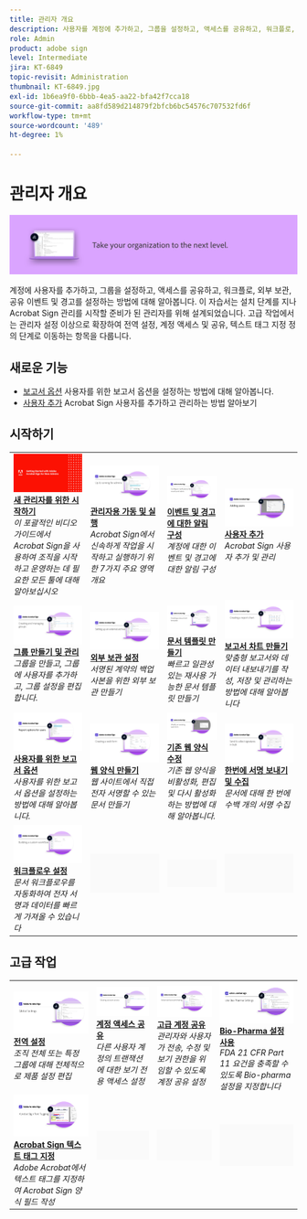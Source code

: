 ```yaml
---
title: 관리자 개요
description: 사용자를 계정에 추가하고, 그룹을 설정하고, 액세스를 공유하고, 워크플로, 외부 보관, 공유 이벤트 및 경고를 설정하는 기본적인 방법을 알아봅니다
role: Admin
product: adobe sign
level: Intermediate
jira: KT-6849
topic-revisit: Administration
thumbnail: KT-6849.jpg
exl-id: 1b6ea9f0-6bbb-4ea5-aa22-bfa42f7cca18
source-git-commit: aa8fd589d214879f2bfcb6bc54576c707532fd6f
workflow-type: tm+mt
source-wordcount: '489'
ht-degree: 1%

---
```


# 관리자 개요

![Sign 관리자 이미지](../assets/Hero-Admin.png)

계정에 사용자를 추가하고, 그룹을 설정하고, 액세스를 공유하고, 워크플로, 외부 보관, 공유 이벤트 및 경고를 설정하는 방법에 대해 알아봅니다. 이 자습서는 설치 단계를 지나 Acrobat Sign 관리를 시작할 준비가 된 관리자를 위해 설계되었습니다. 고급 작업에서는 관리자 설정 이상으로 확장하여 전역 설정, 계정 액세스 및 공유, 텍스트 태그 지정 정의 단계로 이동하는 항목을 다룹니다.

## 새로운 기능

* [보고서 옵션](report-options.md)
사용자를 위한 보고서 옵션을 설정하는 방법에 대해 알아봅니다.
* [사용자 추가](add-users-to-your-account.md)
Acrobat Sign 사용자를 추가하고 관리하는 방법 알아보기

## 시작하기

<table style="table-layout:fixed">
<tr>
  <td>
    <a href="get-started-admin.md">
      <img alt="새 관리자를 위한 시작하기" src="../assets/Gettingstartedadmin_1280.png" />
    </a>
    <div>
    <a href="get-started-admin.md"><strong>새 관리자를 위한 시작하기</strong></a>
    </div>
    <em>이 포괄적인 비디오 가이드에서 Acrobat Sign을 사용하여 조직을 시작하고 운영하는 데 필요한 모든 툴에 대해 알아보십시오</em>
    <br>
  </td>
  <td>
    <a href="up-and-running-admin.md">
      <img alt="관리자용 가동 및 실행" src="../assets/Up-Running.png" />
    </a>
    <div>
    <a href="up-and-running-admin.md"><strong>관리자용 가동 및 실행</strong></a>
    </div>
    <em>Acrobat Sign에서 신속하게 작업을 시작하고 실행하기 위한 7가지 주요 영역 개요</em>
    <br>
  </td>
  <td>
    <a href="set-up-shared-events-and-alert.md">
      <img alt="공유 이벤트 및 경고 설정" src="../assets/Notifications_1280.png" />
    </a>
    <div>
    <a href="set-up-shared-events-and-alert.md"><strong>이벤트 및 경고에 대한 알림 구성</strong></a>
    </div>
    <em>계정에 대한 이벤트 및 경고에 대한 알림 구성</em>
    <br>
  </td>
  <td>
    <a href="add-users-to-your-account.md">
      <img alt="사용자 추가" src="../assets/Adding-Users.png" />
    </a>
    <div>
    <a href="add-users-to-your-account.md"><strong>사용자 추가</strong></a>
    </div>
    <em>Acrobat Sign 사용자 추가 및 관리</em>
    <br>
  </td>
</tr>
<tr>
 <td>
    <a href="create-and-manage-groups.md">
      <img alt="그룹 생성 및 관리" src="../assets/Creating-Groups.png" />
    </a>
    <div>
    <a href="create-and-manage-groups.md"><strong>그룹 만들기 및 관리</strong></a>
    </div>
    <em>그룹을 만들고, 그룹에 사용자를 추가하고, 그룹 설정을 편집합니다.</em>
    <br>
  </td>
  <td>
    <a href="set-up-your-external-archive.md">
      <img alt="외부 보관 설정" src="../assets/ExternalArchive.png" />
    </a>
    <div>
    <a href="set-up-your-external-archive.md"><strong>외부 보관 설정</strong></a>
    </div>
    <em>서명된 계약의 백업 사본을 위한 외부 보관 만들기</em>
    <br>
  </td>
  <td>
    <a href="../sign-advanced-users/create-a-template.md">
      <img alt="문서 템플릿 만들기" src="../assets/Template.png" />
    </a>
    <div>
    <a href="../sign-advanced-users/create-a-template.md"><strong>문서 템플릿 만들기</strong></a>
    </div>
    <em>빠르고 일관성 있는 재사용 가능한 문서 템플릿 만들기</em>
    <br>
  </td>
  <td>
    <a href="create-a-report.md">
      <img alt="보고서 차트 만들기" src="../assets/Reportchart.png" />
    </a>
    <div>
    <a href="create-a-report.md"><strong>보고서 차트 만들기</strong></a>
    </div>
    <em>맞춤형 보고서와 데이터 내보내기를 작성, 저장 및 관리하는 방법에 대해 알아봅니다</em>
    <br>
  </td>
</tr>
<tr>
  <td>
    <a href="report-options.md">
      <img alt="사용자를 위한 보고서 옵션" src="../assets/report-options.png" />
    </a>
    <div>
    <a href="report-options.md"><strong>사용자를 위한 보고서 옵션</strong></a>
    </div>
    <em>사용자를 위한 보고서 옵션을 설정하는 방법에 대해 알아봅니다.</em>
    <br>
  </td>
  <td>
    <a href="../sign-advanced-users/webform.md">
      <img alt="웹 양식 만들기" src="../assets/Webform.png" />
    </a>
    <div>
    <a href="../sign-advanced-users/webform.md"><strong>웹 양식 만들기</strong></a>
    </div>
    <em>웹 사이트에서 직접 전자 서명할 수 있는 문서 만들기</em>
    <br>
  </td>
  <td>
    <a href="../sign-advanced-users/modify-webform.md">
      <img alt="기존 웹 양식 수정" src="../assets/Modifywebform.png" />
    </a>
    <div>
    <a href="../sign-advanced-users/modify-webform.md"><strong>기존 웹 양식 수정</strong></a>
    </div>
    <em>기존 웹 양식을 비활성화, 편집 및 다시 활성화하는 방법에 대해 알아봅니다.</em>
    <br>
  </td>
  <td>
    <a href="../sign-advanced-users/megasign.md">
      <img alt="한번에 서명 보내기 및 수집" src="../assets/Megasign.png" />
    </a>
    <div>
    <a href="../sign-advanced-users/megasign.md"><strong>한번에 서명 보내기 및 수집</strong></a>
    </div>
    <em>문서에 대해 한 번에 수백 개의 서명 수집</em>
    <br>
  </td>
</tr>
<tr>
  <td>
    <a href="building-a-custom-workflow.md">
      <img alt="워크플로우 설정" src="../assets/BuildingWorkflow.png" />
    </a>
    <div>
    <a href="building-a-custom-workflow.md"><strong>워크플로우 설정</strong></a>
    </div>
    <em>문서 워크플로우를 자동화하여 전자 서명과 데이터를 빠르게 가져올 수 있습니다</em>
    <br>
  </td>
  <td>
    <img alt="스페이서" src="../assets/Grayspacer.png" />
    <div>
    <br>
  </td>
  <td>
    <img alt="스페이서" src="../assets/Grayspacer.png" />
    <div>
    <br>
  </td>
  <td>
    <img alt="스페이서" src="../assets/Grayspacer.png" />
    <div>
    <br>
  </td>
</table>

## 고급 작업

<table style="table-layout:fixed">
<tr>
  <td>
    <a href="learn-about-global-settings.md">
      <img alt="전역 설정" src="../assets/GlobalSettings_1280.png">
    </a>
    <div>
    <a href="learn-about-global-settings.md"><strong>전역 설정</strong></a>
    </div>
    <em>조직 전체 또는 특정 그룹에 대해 전체적으로 제품 설정 편집</em>
    <br>
  </td>
  <td>
    <a href="share-account-access.md">
      <img alt="계정 액세스 공유" src="../assets/SharingAccess.png" />
    </a>  
    <div>
    <a href="share-account-access.md"><strong>계정 액세스 공유</strong></a>
    </div>
    <em>다른 사용자 계정의 트랜잭션에 대한 보기 전용 액세스 설정</em>
    <br>
  </td>
  <td>
    <a href="advanced-account-sharing.md">
      <img alt="고급 계정 공유" src="../assets/AdvancedSharing_1280.png" />
    </a>
    <div>
    <a href="advanced-account-sharing.md"><strong>고급 계정 공유</strong></a>
    </div>
    <em>관리자와 사용자가 전송, 수정 및 보기 권한을 위임할 수 있도록 계정 공유 설정</em>
    <br>
  </td>
  <td>
    <a href="use-bio-pharma-settings.md">
      <img alt="Bio-Pharma 설정 사용" src="../assets/Bio_1280.png" />
    </a>
    <div>
    <a href="use-bio-pharma-settings.md"><strong>Bio-Pharma 설정 사용</strong></a>
    </div>
    <em>FDA 21 CFR Part 11 요건을 충족할 수 있도록 Bio-pharma 설정을 지정합니다</em>
    <br>
  </td> 
</tr>
<tr>
   <td>
     <a href="../sign-advanced-users/adobe-sign-text-tagging.md">
      <img alt="Acrobat Sign 텍스트 태그 지정" src="../assets/Text-Tagging.png" />
    </a>
    <div>
    <a href="../sign-advanced-users/adobe-sign-text-tagging.md"><strong>Acrobat Sign 텍스트 태그 지정</strong></a>
    <div>
    <em>Adobe Acrobat에서 텍스트 태그를 지정하여 Acrobat Sign 양식 필드 작성</em>
    <br>
  </td>
  <td>
    <img alt="스페이서" src="../assets/Grayspacer.png" />
    <div>
    <br>
  </td>
  <td>
    <img alt="스페이서" src="../assets/Grayspacer.png" />
    <div>
    <br>
  </td>
  <td>
    <img alt="스페이서" src="../assets/Grayspacer.png" />
    <div>
    <br>
  </td>
</tr>
</table>

